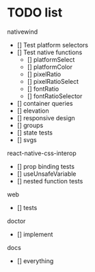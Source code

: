 # TODO list

nativewind

- [] Test platform selectors
- [] Test native functions
  - [] platformSelect
  - [] platformColor
  - [] pixelRatio
  - [] pixelRatioSelect
  - [] fontRatio
  - [] fontRatioSelector
- [] container queries
- [] elevation
- [] responsive design
- [] groups
- [] state tests
- [] svgs

react-native-css-interop

- [] prop binding tests
- [] useUnsafeVariable
- [] nested function tests

web

- [] tests

doctor

- [] implement

docs

- [] everything
